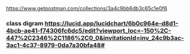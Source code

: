 https://www.getpostman.com/collections/3a4c9bb6db3c65c1e0f6
### class digram https://lucid.app/lucidchart/6b0c964e-d8d1-4bcb-ae41-f74306fc6dc5/edit?viewport_loc=-150%2C-447%2C2346%2C1186%2C0_0&invitationId=inv_24c9b3ac-3ac1-4c37-8979-0da7a30bfa48#
